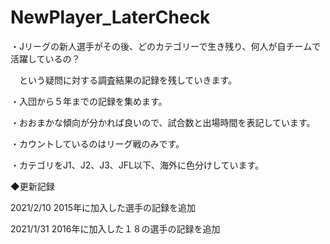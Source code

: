 # NewPlayer_LaterCheck

・Jリーグの新人選手がその後、どのカテゴリーで生き残り、何人が自チームで活躍しているの？

　という疑問に対する調査結果の記録を残していきます。
 
・入団から５年までの記録を集めます。

・おおまかな傾向が分かれば良いので、試合数と出場時間を表記しています。

・カウントしているのはリーグ戦のみです。

・カテゴリをJ1、J2、J3、JFL以下、海外に色分けしています。


◆更新記録

2021/2/10
2015年に加入した選手の記録を追加


2021/1/31
2016年に加入した１８の選手の記録を追加
